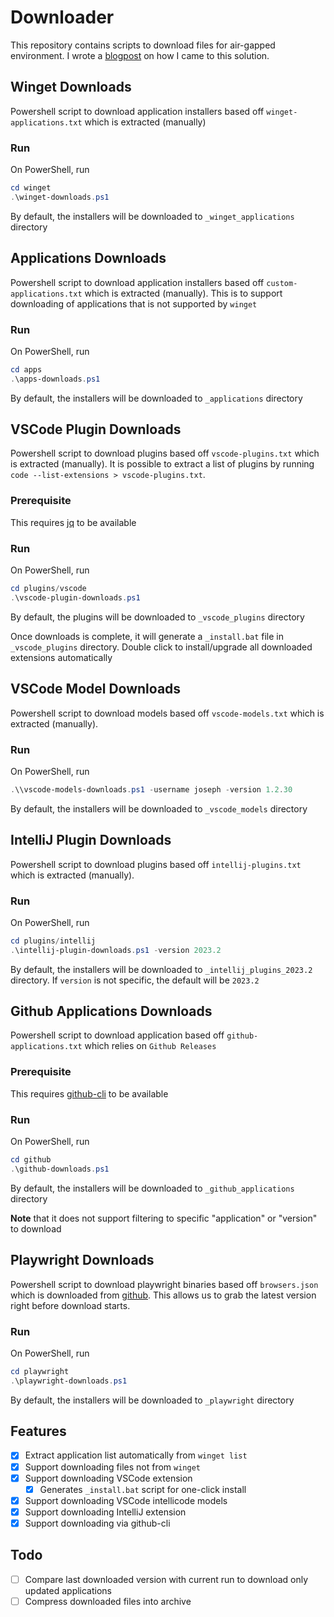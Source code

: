 # Downloader

This repository contains scripts to download files for air-gapped environment. I wrote a [blogpost](https://bwgjoseph.com/how-i-automate-downloading-of-application-installers-using-powershell) on how I came to this solution.

## Winget Downloads

Powershell script to download application installers based off `winget-applications.txt` which is extracted (manually)

### Run

On PowerShell, run

```powershell
cd winget
.\winget-downloads.ps1
```

By default, the installers will be downloaded to `_winget_applications` directory

## Applications Downloads

Powershell script to download application installers based off `custom-applications.txt` which is extracted (manually). This is to support downloading of applications that is not supported by `winget`

### Run

On PowerShell, run

```powershell
cd apps
.\apps-downloads.ps1
```

By default, the installers will be downloaded to `_applications` directory

## VSCode Plugin Downloads

Powershell script to download plugins based off `vscode-plugins.txt` which is extracted (manually). It is possible to extract a list of plugins by running `code --list-extensions > vscode-plugins.txt`.

### Prerequisite

This requires [jq](https://github.com/stedolan/jq) to be available

### Run

On PowerShell, run

```powershell
cd plugins/vscode
.\vscode-plugin-downloads.ps1
```

By default, the plugins will be downloaded to `_vscode_plugins` directory

Once downloads is complete, it will generate a `_install.bat` file in `_vscode_plugins` directory. Double click to install/upgrade all downloaded extensions automatically

## VSCode Model Downloads

Powershell script to download models based off `vscode-models.txt` which is extracted (manually).

### Run

On PowerShell, run

```powershell
.\\vscode-models-downloads.ps1 -username joseph -version 1.2.30
```

By default, the installers will be downloaded to `_vscode_models` directory

## IntelliJ Plugin Downloads

Powershell script to download plugins based off `intellij-plugins.txt` which is extracted (manually).

### Run

On PowerShell, run

```powershell
cd plugins/intellij
.\intellij-plugin-downloads.ps1 -version 2023.2
```

By default, the installers will be downloaded to `_intellij_plugins_2023.2` directory. If `version` is not specific, the default will be `2023.2`

## Github Applications Downloads

Powershell script to download application based off `github-applications.txt` which relies on `Github Releases`

### Prerequisite

This requires [github-cli](https://cli.github.com/) to be available

### Run

On PowerShell, run

```powershell
cd github
.\github-downloads.ps1
```

By default, the installers will be downloaded to `_github_applications` directory

**Note** that it does not support filtering to specific "application" or "version" to download

## Playwright Downloads

Powershell script to download playwright binaries based off `browsers.json` which is downloaded from [github](https://raw.githubusercontent.com/microsoft/playwright/main/packages/playwright-core/browsers.json). This allows us to grab the latest version right before download starts.

### Run

On PowerShell, run

```powershell
cd playwright
.\playwright-downloads.ps1
```

By default, the installers will be downloaded to `_playwright` directory

## Features

- [x] Extract application list automatically from `winget list`
- [x] Support downloading files not from `winget`
- [x] Support downloading VSCode extension
  - [x] Generates `_install.bat` script for one-click install
- [x] Support downloading VSCode intellicode models
- [x] Support downloading IntelliJ extension
- [x] Support downloading via github-cli

## Todo

- [ ] Compare last downloaded version with current run to download only updated applications
- [ ] Compress downloaded files into archive